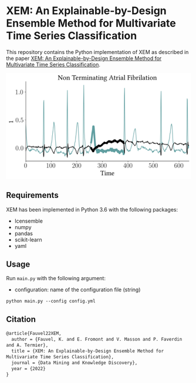 # XEM: An Explainable-by-Design Ensemble Method for Multivariate Time Series Classification
This repository contains the Python implementation of XEM as described in 
the paper [XEM: An Explainable-by-Design Ensemble Method for Multivariate Time Series Classification](https://hal.inria.fr/hal-03599214/document).

![Alt-Text](/images/non_terminating_atrial_fibrilation.png)

## Requirements
XEM has been implemented in Python 3.6 with the following packages:
* lcensemble
* numpy
* pandas
* scikit-learn
* yaml

## Usage
Run `main.py` with the following argument:

* configuration: name of the configuration file (string)

```
python main.py --config config.yml
```

## Citation
```
@article{Fauvel22XEM,
  author = {Fauvel, K. and E. Fromont and V. Masson and P. Faverdin and A. Termier},
  title = {XEM: An Explainable-by-Design Ensemble Method for Multivariate Time Series Classification},
  journal = {Data Mining and Knowledge Discovery},
  year = {2022}
}
```